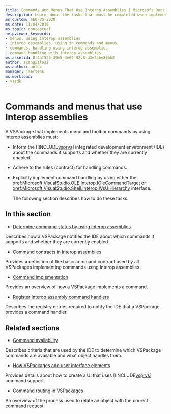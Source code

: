 ```yaml
---
title: Commands and Menus That Use Interop Assemblies | Microsoft Docs
description: Learn about the tasks that must be completed when implementing menu and toolbar commands in a VSPackage by using Interop assemblies. 
ms.custom: SEO-VS-2020
ms.date: 11/04/2016
ms.topic: conceptual
helpviewer_keywords:
- menus, using interop assemblies
- interop assemblies, using in commands and menus
- commands, handling using interop assemblies
- command handling with interop assemblies
ms.assetid: 8f4af525-39e5-4e69-92c8-d3efabe80bb2
author: acangialosi
ms.author: anthc
manager: jmartens
ms.workload:
- vssdk
---
```

# Commands and menus that use Interop assemblies
A VSPackage that implements menu and toolbar commands by using Interop assemblies must:

- Inform the [!INCLUDE[vsprvs](../../code-quality/includes/vsprvs_md.md)] integrated development environment (IDE) about the commands it supports and whether they are currently enabled.

- Adhere to the rules (contract) for handling commands.

- Explicitly implement command handling by using either the <xref:Microsoft.VisualStudio.OLE.Interop.IOleCommandTarget> or <xref:Microsoft.VisualStudio.Shell.Interop.IVsUIHierarchy> interface.

  The following section describes how to do these tasks.

## In this section
- [Determine command status by using Interop assemblies](../../extensibility/internals/determining-command-status-by-using-interop-assemblies.md)

 Describes how a VSPackage notifies the IDE about which commands it supports and whether they are currently enabled.

- [Command contracts in Interop assemblies](../../extensibility/internals/command-contracts-in-interop-assemblies.md)

 Provides a definition of the basic command contract used by all VSPackages implementing commands using Interop assemblies.

- [Command implementation](../../extensibility/internals/command-implementation.md)

 Provides an overview of how a VSPackage implements a command.

- [Register Interop assembly command handlers](../../extensibility/internals/registering-interop-assembly-command-handlers.md)

 Describes the registry entries required to notify the IDE that a VSPackage provides a command handler.

## Related sections
- [Command availability](../../extensibility/internals/command-availability.md)

 Describes criteria that are used by the IDE to determine which VSPackage commands are available and what object handles them.

- [How VSPackages add user interface elements](../../extensibility/internals/how-vspackages-add-user-interface-elements.md)

 Provides details about how to create a UI that uses [!INCLUDE[vsprvs](../../code-quality/includes/vsprvs_md.md)] command support.

- [Command routing in VSPackages](../../extensibility/internals/command-routing-in-vspackages.md)

 An overview of the process used to relate an object with the correct command request.
